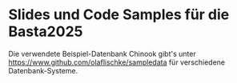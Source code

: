 # Slides und Code Samples für die Basta2025

Die verwendete Beispiel-Datenbank Chinook gibt's unter https://www.github.com/olaflischke/sampledata für verschiedene Datenbank-Systeme.
